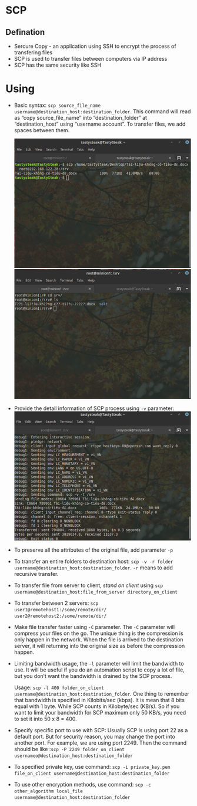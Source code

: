 # SCP

## Defination

  - Sercure Copy - an application using SSH to encrypt the process of transfering files
  - SCP is used to transfer files between computers via IP address
  - SCP has the same security like SSH
  
 # Using 
 
  - Basic syntax: `scp source_file_name username@destination_host:destination_folder`. This command will read as “copy source_file_name” into “destination_folder” at “destination_host” using “username account”. To transfer files, we add spaces between them.
 
    ![](https://github.com/bizflycloud/internship-0719/blob/master/TD_Git/PIC/20.png)
    ![](https://github.com/bizflycloud/internship-0719/blob/master/TD_Git/PIC/21.png) 
  - Provide the detail information of SCP process using `-v` parameter: 
    ![](https://github.com/bizflycloud/internship-0719/blob/master/TD_Git/PIC/22.png)   
  - To preserve all the attributes of the original file, add parameter `-p`
  - To transfer an entire folders to destination host: `scp -v -r folder username@destination_host:destination_folder`. `-r` means to add recursive transfer.
  - To transfer file from server to client, *stand on client* using `scp username@destination_host:file_from_server directory_on_client`
  - To transfer between 2 servers: `scp user1@remotehost1:/some/remote/dir/ user2@remotehost2:/some/remote/dir/`
  - Make file transfer faster using `-C` parameter. The `-C` parameter will compress your files on the go. The unique thing is the compression is only happen in the network. When the file is arrived to the destination server, it will returning into the original size as before the compression happen.
  - Limiting bandwidth usage, the `-l` parameter will limit the bandwidth to use. It will be useful if you do an automation script to copy a lot of file, but you don’t want the bandwidth is drained by the SCP process.
    
      Usage: `scp -l 400 folder_on_client username@destination_host:destination_folder`. One thing to remember that bandwidth is specified in Kilobits/sec (kbps). It is mean that 8 bits equal with 1 byte. While SCP counts in Kilobyte/sec (KB/s). So if you want to limit your bandwidth for SCP maximum only 50 KB/s, you need to set it into 50 x 8 = 400.
  - Specify specific port to use with SCP: Usually SCP is using port 22 as a default port. But for security reason, you may change the port into another port. For example, we are using port 2249. Then the command should be like :`scp -P 2249 folder_on_client usernameo@destination_host:destination_folder`
  - To specified private key, use command: `scp -i private_key.pem file_on_client username@destination_host:destination_folder`
  - To use other encryption methods, use command: `scp -c other_algorithm local_file username@destination_host:destination_folder`

